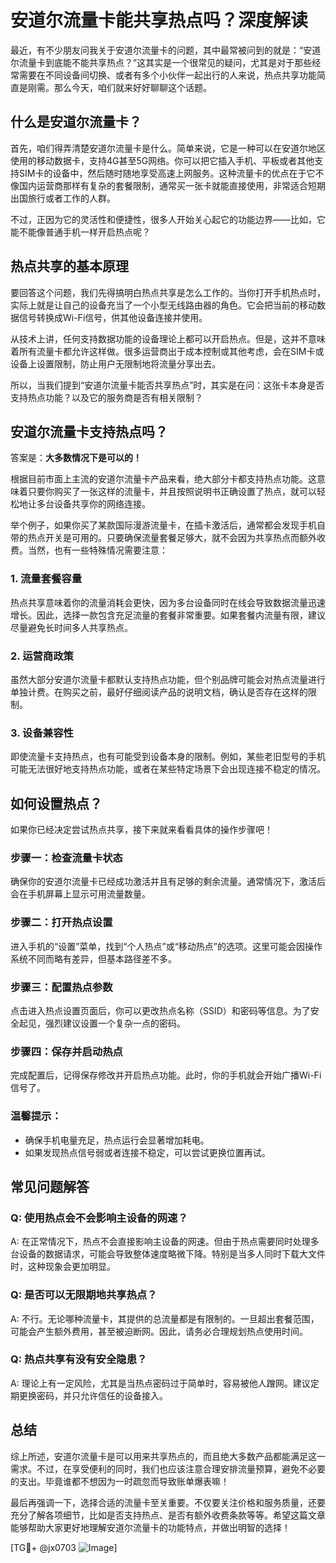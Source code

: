 # 安道尔流量卡能共享热点吗？深度解读

最近，有不少朋友问我关于安道尔流量卡的问题，其中最常被问到的就是：“安道尔流量卡到底能不能共享热点？”这其实是一个很常见的疑问，尤其是对于那些经常需要在不同设备间切换、或者有多个小伙伴一起出行的人来说，热点共享功能简直是刚需。那么今天，咱们就来好好聊聊这个话题。

## 什么是安道尔流量卡？

首先，咱们得弄清楚安道尔流量卡是什么。简单来说，它是一种可以在安道尔地区使用的移动数据卡，支持4G甚至5G网络。你可以把它插入手机、平板或者其他支持SIM卡的设备中，然后随时随地享受高速上网服务。这种流量卡的优点在于它不像国内运营商那样有复杂的套餐限制，通常买一张卡就能直接使用，非常适合短期出国旅行或者工作的人群。

不过，正因为它的灵活性和便捷性，很多人开始关心起它的功能边界——比如，它能不能像普通手机一样开启热点呢？

## 热点共享的基本原理

要回答这个问题，我们先得搞明白热点共享是怎么工作的。当你打开手机热点时，实际上就是让自己的设备充当了一个小型无线路由器的角色。它会把当前的移动数据信号转换成Wi-Fi信号，供其他设备连接并使用。

从技术上讲，任何支持数据功能的设备理论上都可以开启热点。但是，这并不意味着所有流量卡都允许这样做。很多运营商出于成本控制或其他考虑，会在SIM卡或设备上设置限制，防止用户无限制地将流量分享出去。

所以，当我们提到“安道尔流量卡能否共享热点”时，其实是在问：这张卡本身是否支持热点功能？以及它的服务商是否有相关限制？

## 安道尔流量卡支持热点吗？

答案是：**大多数情况下是可以的！**

根据目前市面上主流的安道尔流量卡产品来看，绝大部分卡都支持热点功能。这意味着只要你购买了一张这样的流量卡，并且按照说明书正确设置了热点，就可以轻松地让多台设备共享你的网络连接。

举个例子，如果你买了某款国际漫游流量卡，在插卡激活后，通常都会发现手机自带的热点开关是可用的。只要确保流量套餐足够大，就不会因为共享热点而额外收费。当然，也有一些特殊情况需要注意：

### 1. **流量套餐容量**
   热点共享意味着你的流量消耗会更快，因为多台设备同时在线会导致数据流量迅速增长。因此，选择一款包含充足流量的套餐非常重要。如果套餐内流量有限，建议尽量避免长时间多人共享热点。

### 2. **运营商政策**
   虽然大部分安道尔流量卡都默认支持热点功能，但个别品牌可能会对热点流量进行单独计费。在购买之前，最好仔细阅读产品的说明文档，确认是否存在这样的限制。

### 3. **设备兼容性**
   即使流量卡支持热点，也有可能受到设备本身的限制。例如，某些老旧型号的手机可能无法很好地支持热点功能，或者在某些特定场景下会出现连接不稳定的情况。

## 如何设置热点？

如果你已经决定尝试热点共享，接下来就来看看具体的操作步骤吧！

### 步骤一：检查流量卡状态
确保你的安道尔流量卡已经成功激活并且有足够的剩余流量。通常情况下，激活后会在手机屏幕上显示可用流量数量。

### 步骤二：打开热点设置
进入手机的“设置”菜单，找到“个人热点”或“移动热点”的选项。这里可能会因操作系统不同而略有差异，但基本路径差不多。

### 步骤三：配置热点参数
点击进入热点设置页面后，你可以更改热点名称（SSID）和密码等信息。为了安全起见，强烈建议设置一个复杂一点的密码。

### 步骤四：保存并启动热点
完成配置后，记得保存修改并开启热点功能。此时，你的手机就会开始广播Wi-Fi信号了。

### 温馨提示：
- 确保手机电量充足，热点运行会显著增加耗电。
- 如果发现热点信号弱或者连接不稳定，可以尝试更换位置再试。

## 常见问题解答

### Q: 使用热点会不会影响主设备的网速？
A: 在正常情况下，热点不会直接影响主设备的网速。但由于热点需要同时处理多台设备的数据请求，可能会导致整体速度略微下降。特别是当多人同时下载大文件时，这种现象会更加明显。

### Q: 是否可以无限期地共享热点？
A: 不行。无论哪种流量卡，其提供的总流量都是有限制的。一旦超出套餐范围，可能会产生额外费用，甚至被迫断网。因此，请务必合理规划热点使用时间。

### Q: 热点共享有没有安全隐患？
A: 理论上有一定风险，尤其是当热点密码过于简单时，容易被他人蹭网。建议定期更换密码，并只允许信任的设备接入。

## 总结

综上所述，安道尔流量卡是可以用来共享热点的，而且绝大多数产品都能满足这一需求。不过，在享受便利的同时，我们也应该注意合理安排流量预算，避免不必要的支出。毕竟谁都不想因为一时疏忽而导致账单爆表嘛！

最后再强调一下，选择合适的流量卡至关重要。不仅要关注价格和服务质量，还要充分了解各项细节，比如是否支持热点、是否有额外收费条款等等。希望这篇文章能够帮助大家更好地理解安道尔流量卡的功能特点，并做出明智的选择！

[TG💪+ @jx0703 ![Image](https://github.com/user-attachments/assets/dbca1d08-cadb-493c-b0ec-ad6f7a83f270)]